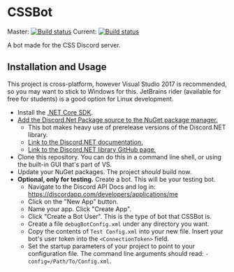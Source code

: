# CSSBot

Master: [![Build status](https://ci.appveyor.com/api/projects/status/b948an39c0hv2b5t/branch/master?svg=true)](https://ci.appveyor.com/project/Chris-Johnston/cssbot/branch/master)
Current: [![Build status](https://ci.appveyor.com/api/projects/status/b948an39c0hv2b5t?svg=true)](https://ci.appveyor.com/project/Chris-Johnston/cssbot)

A bot made for the CSS Discord server.

## Installation and Usage

This project is cross-platform, however Visual Studio 2017 is recommended, so you may want to stick to Windows for this.
JetBrains rider (available for free for students) is a good option for Linux development.

- Install the [.NET Core SDK](https://www.microsoft.com/net/download/core).
- [Add the Discord.Net Package source to the NuGet package manager.](https://discord.foxbot.me/docs/guides/getting_started/installing.html)
  - This bot makes heavy use of prerelease versions of the Discord.NET library.
  - [Link to the Discord.NET documentation.](https://discord.foxbot.me/docs/)
  - [Link to the Discord.NET library GitHub page.](https://github.com/RogueException/Discord.Net/tree/dev)
- Clone this repository. You can do this in a command line shell, or using the built-in GUI that's part of VS.
- Update your NuGet packages. The project *should* build now.
- **Optional, only for testing.** Create a bot. This will be your testing bot.
  - Navigate to the Discord API Docs and log in: https://discordapp.com/developers/applications/me
  - Click on the "New App" button.
  - Name your app. Click "Create App".
  - Click "Create a Bot User". This is the type of bot that CSSBot is.
  - Create a file `debugBotConfig.xml` under any directory you want.
  - Copy the contents of `Test Config.xml` into your new file. Insert your bot's user token into the `<ConnectionToken>` field.
  - Set the startup parameters of your project to point to your configuration file. The command line arguments should read: `-config=/Path/To/Config.xml`.
